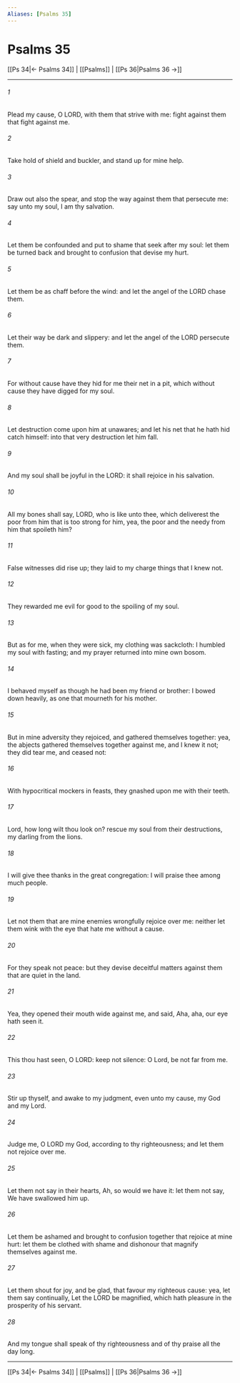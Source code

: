 ```yaml
---
Aliases: [Psalms 35]
---
```

# Psalms 35

[[Ps 34|← Psalms 34]] | [[Psalms]] | [[Ps 36|Psalms 36 →]]
***



###### 1 
Plead my cause, O LORD, with them that strive with me: fight against them that fight against me. 

###### 2 
Take hold of shield and buckler, and stand up for mine help. 

###### 3 
Draw out also the spear, and stop the way against them that persecute me: say unto my soul, I am thy salvation. 

###### 4 
Let them be confounded and put to shame that seek after my soul: let them be turned back and brought to confusion that devise my hurt. 

###### 5 
Let them be as chaff before the wind: and let the angel of the LORD chase them. 

###### 6 
Let their way be dark and slippery: and let the angel of the LORD persecute them. 

###### 7 
For without cause have they hid for me their net in a pit, which without cause they have digged for my soul. 

###### 8 
Let destruction come upon him at unawares; and let his net that he hath hid catch himself: into that very destruction let him fall. 

###### 9 
And my soul shall be joyful in the LORD: it shall rejoice in his salvation. 

###### 10 
All my bones shall say, LORD, who is like unto thee, which deliverest the poor from him that is too strong for him, yea, the poor and the needy from him that spoileth him? 

###### 11 
False witnesses did rise up; they laid to my charge things that I knew not. 

###### 12 
They rewarded me evil for good to the spoiling of my soul. 

###### 13 
But as for me, when they were sick, my clothing was sackcloth: I humbled my soul with fasting; and my prayer returned into mine own bosom. 

###### 14 
I behaved myself as though he had been my friend or brother: I bowed down heavily, as one that mourneth for his mother. 

###### 15 
But in mine adversity they rejoiced, and gathered themselves together: yea, the abjects gathered themselves together against me, and I knew it not; they did tear me, and ceased not: 

###### 16 
With hypocritical mockers in feasts, they gnashed upon me with their teeth. 

###### 17 
Lord, how long wilt thou look on? rescue my soul from their destructions, my darling from the lions. 

###### 18 
I will give thee thanks in the great congregation: I will praise thee among much people. 

###### 19 
Let not them that are mine enemies wrongfully rejoice over me: neither let them wink with the eye that hate me without a cause. 

###### 20 
For they speak not peace: but they devise deceitful matters against them that are quiet in the land. 

###### 21 
Yea, they opened their mouth wide against me, and said, Aha, aha, our eye hath seen it. 

###### 22 
This thou hast seen, O LORD: keep not silence: O Lord, be not far from me. 

###### 23 
Stir up thyself, and awake to my judgment, even unto my cause, my God and my Lord. 

###### 24 
Judge me, O LORD my God, according to thy righteousness; and let them not rejoice over me. 

###### 25 
Let them not say in their hearts, Ah, so would we have it: let them not say, We have swallowed him up. 

###### 26 
Let them be ashamed and brought to confusion together that rejoice at mine hurt: let them be clothed with shame and dishonour that magnify themselves against me. 

###### 27 
Let them shout for joy, and be glad, that favour my righteous cause: yea, let them say continually, Let the LORD be magnified, which hath pleasure in the prosperity of his servant. 

###### 28 
And my tongue shall speak of thy righteousness and of thy praise all the day long.

***
[[Ps 34|← Psalms 34]] | [[Psalms]] | [[Ps 36|Psalms 36 →]]
